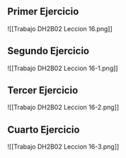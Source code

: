 ## Primer Ejercicio
![[Trabajo DH2B02 Leccion 16.png]]

## Segundo Ejercicio
![[Trabajo DH2B02 Leccion 16-1.png]]

## Tercer Ejercicio
![[Trabajo DH2B02 Leccion 16-2.png]]

## Cuarto Ejercicio
![[Trabajo DH2B02 Leccion 16-3.png]]